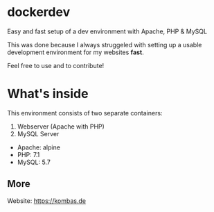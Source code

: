 # dockerdev
Easy and fast setup of a dev environment with Apache, PHP &amp; MySQL

This was done because I always struggeled with setting up a usable development environment for my websites **fast**.

Feel free to use and to contribute!

# What's inside #

This environment consists of two separate containers:

1. Webserver (Apache with PHP)
1. MySQL Server

* Apache: alpine
* PHP: 7.1
* MySQL: 5.7

## More ##
Website: https://kombas.de
